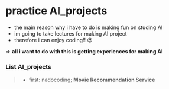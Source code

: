 # practice AI_projects


- the main reason why i have to do is making fun on studing AI
- im going to take lectures for making AI project
- therefore i can enjoy coding!! 😍


=> <b>all i want to do with this is getting experiences for making AI</b>



### List AI_projects

> - first: nadocoding; <b>Movie Recommendation Service</b>
